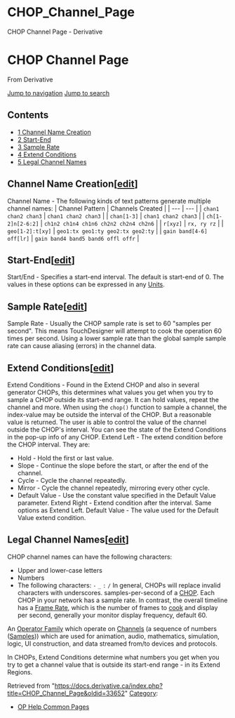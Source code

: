 

# CHOP_Channel_Page

CHOP Channel Page - Derivative




# CHOP Channel Page
From Derivative

[Jump to navigation](#mw-head)
[Jump to search](#searchInput)
## Contents
* [1 Channel Name Creation](#Channel_Name_Creation)
* [2 Start-End](#Start-End)
* [3 Sample Rate](#Sample_Rate)
* [4 Extend Conditions](#Extend_Conditions)
* [5 Legal Channel Names](#Legal_Channel_Names)
## Channel Name Creation[[edit](https://docs.derivative.ca/index.php?title=CHOP_Channel_Page&action=edit&section=1 "Edit section: Channel Name Creation")]
Channel Name - The following kinds of text patterns generate multiple channel names:
| Channel Pattern | Channels Created |
| --- | --- |
| `chan1 chan2 chan3` | `chan1 chan2 chan3` |
| `chan[1-3]` | `chan1 chan2 chan3` |
| `ch[1-2]n[2-6:2]` | `ch1n2 ch1n4 ch1n6 ch2n2 ch2n4 ch2n6` |
| `r[xyz]` | `rx, ry rz` |
| `geo[1-2]:t[xy]` | `geo1:tx geo1:ty geo2:tx geo2:ty` |
| `gain band[4-6] off[lr]` | `gain band4 band5 band6 offl offr` |
## Start-End[[edit](https://docs.derivative.ca/index.php?title=CHOP_Channel_Page&action=edit&section=2 "Edit section: Start-End")]
Start/End - Specifies a start-end interval. The default is start-end of 0. The values in these options can be expressed in any [Units](CHOP_Common_Page.html#Units "CHOP Common Page").
## Sample Rate[[edit](https://docs.derivative.ca/index.php?title=CHOP_Channel_Page&action=edit&section=3 "Edit section: Sample Rate")]
Sample Rate - Usually the CHOP sample rate is set to 60 "samples per second". This means TouchDesigner will attempt to cook the operation 60 times per second. Using a lower sample rate than the global sample sample rate can cause aliasing (errors) in the channel data.
## Extend Conditions[[edit](https://docs.derivative.ca/index.php?title=CHOP_Channel_Page&action=edit&section=4 "Edit section: Extend Conditions")]
Extend Conditions - Found in the Extend CHOP and also in several generator CHOPs, this determines what values you get when you try to sample a CHOP outside its start-end range. It can hold values, repeat the channel and more.
When using the `chop()` function to sample a channel, the index-value may be outside the interval of the CHOP. But a reasonable value is returned. The user is able to control the value of the channel outside the CHOP's interval.
You can see the state of the Extend Conditions in the pop-up info of any CHOP.
Extend Left - The extend condition before the CHOP interval. They are:
* Hold - Hold the first or last value.
* Slope - Continue the slope before the start, or after the end of the channel.
* Cycle - Cycle the channel repeatedly.
* Mirror - Cycle the channel repeatedly, mirroring every other cycle.
* Default Value - Use the constant value specified in the Default Value parameter.
Extend Right - Extend condition after the interval. Same options as Extend Left.
Default Value - The value used for the Default Value extend condition.
## Legal Channel Names[[edit](https://docs.derivative.ca/index.php?title=CHOP_Channel_Page&action=edit&section=5 "Edit section: Legal Channel Names")]
CHOP channel names can have the following characters:
* Upper and lower-case letters
* Numbers
* The following characters: `-` `_` `:` `/`
In general, CHOPs will replace invalid characters with underscores.
samples-per-second of a [CHOP](CHOP.html "CHOP"). Each CHOP in your network has a sample rate. In contrast, the overall timeline has a [Frame Rate](Frame_Rate.html "Frame Rate"), which is the number of frames to [cook](Cook.html "Cook") and display per second, generally your monitor display frequency, default 60.

An [Operator Family](Operator_Family.html "Operator Family") which operate on [Channels](Channel.html "Channel") (a sequence of numbers ([Samples](Sample.html "Sample"))) which are used for animation, audio, mathematics, simulation, logic, UI construction, and data streamed from/to devices and protocols.

In CHOPs, Extend Conditions determine what numbers you get when you try to get a channel value that is outside its start-end range - in its Extend Regions.

Retrieved from "<https://docs.derivative.ca/index.php?title=CHOP_Channel_Page&oldid=33652>"
[Category](Special_Categories.html "Special:Categories"):
* [OP Help Common Pages](https://docs.derivative.ca/index.php?title=Category:OP_Help_Common_Pages&action=edit&redlink=1 "Category:OP Help Common Pages (page does not exist)")